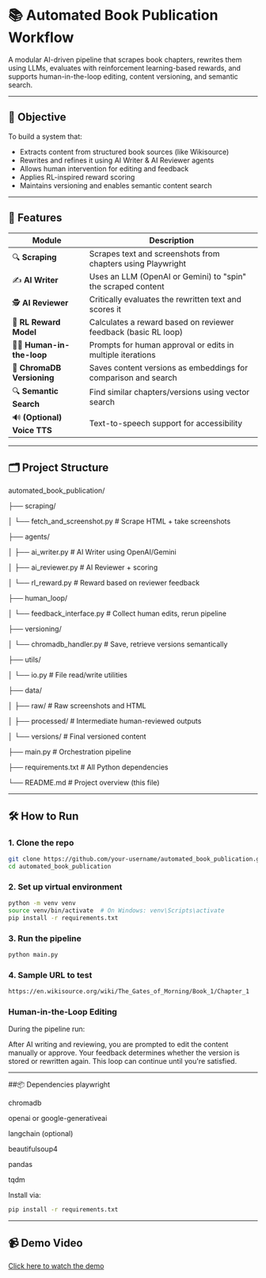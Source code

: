# 📚 Automated Book Publication Workflow

A modular AI-driven pipeline that scrapes book chapters, rewrites them using LLMs, evaluates with reinforcement learning-based rewards, and supports human-in-the-loop editing, content versioning, and semantic search.

---

## 🎯 Objective

To build a system that:
- Extracts content from structured book sources (like Wikisource)
- Rewrites and refines it using AI Writer & AI Reviewer agents
- Allows human intervention for editing and feedback
- Applies RL-inspired reward scoring
- Maintains versioning and enables semantic content search

---

## 🧠 Features

| Module                        | Description                                                                 |
|------------------------------|-----------------------------------------------------------------------------|
| 🔍 **Scraping**              | Scrapes text and screenshots from chapters using Playwright                 |
| ✍️ **AI Writer**             | Uses an LLM (OpenAI or Gemini) to "spin" the scraped content                |
| 🕵️ **AI Reviewer**          | Critically evaluates the rewritten text and scores it                       |
| 🧠 **RL Reward Model**       | Calculates a reward based on reviewer feedback (basic RL loop)              |
| 👨‍💻 **Human-in-the-loop**   | Prompts for human approval or edits in multiple iterations                  |
| 🧠 **ChromaDB Versioning**   | Saves content versions as embeddings for comparison and search              |
| 🔍 **Semantic Search**       | Find similar chapters/versions using vector search                          |
| 🔊 **(Optional) Voice TTS**  | Text-to-speech support for accessibility                                   |

---

## 🗂️ Project Structure
automated_book_publication/

├── scraping/

│ └── fetch_and_screenshot.py # Scrape HTML + take screenshots

├── agents/

│ ├── ai_writer.py # AI Writer using OpenAI/Gemini

│ ├── ai_reviewer.py # AI Reviewer + scoring

│ └── rl_reward.py # Reward based on reviewer feedback

├── human_loop/

│ └── feedback_interface.py # Collect human edits, rerun pipeline

├── versioning/

│ └── chromadb_handler.py # Save, retrieve versions semantically

├── utils/

│ └── io.py # File read/write utilities

├── data/

│ ├── raw/ # Raw screenshots and HTML

│ ├── processed/ # Intermediate human-reviewed outputs

│ └── versions/ # Final versioned content

├── main.py # Orchestration pipeline

├── requirements.txt # All Python dependencies

└── README.md # Project overview (this file)


---

## 🛠️ How to Run

### 1. Clone the repo
```bash
git clone https://github.com/your-username/automated_book_publication.git
cd automated_book_publication
```
### 2. Set up virtual environment
```bash
python -m venv venv
source venv/bin/activate  # On Windows: venv\Scripts\activate
pip install -r requirements.txt
```
### 3. Run the pipeline
```bash
python main.py
```

### 4. Sample URL to test

```bash
https://en.wikisource.org/wiki/The_Gates_of_Morning/Book_1/Chapter_1
```

### Human-in-the-Loop Editing
During the pipeline run:

After AI writing and reviewing, you are prompted to edit the content manually or approve.
Your feedback determines whether the version is stored or rewritten again.
This loop can continue until you're satisfied.

---

##📦 Dependencies
playwright

chromadb

openai or google-generativeai

langchain (optional)

beautifulsoup4

pandas

tqdm

Install via:
```bash
pip install -r requirements.txt
```
---

## 📹 Demo Video

[Click here to watch the demo](https://drive.google.com/file/d/1gGJHMMoJKoKFFwKHno9Uj7DTr5LMSA1c/view?usp=sharing)

